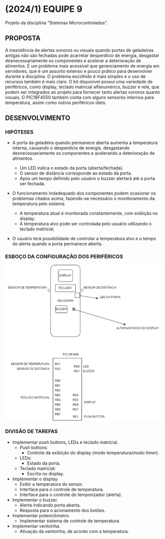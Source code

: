 # (2024/1) EQUIPE 9
Projeto da disciplina "Sistemas Microcontrolados".

## PROPOSTA
A inexistência de alertas sonoros ou visuais quando portas de geladeiras antigas não são
fechadas pode acarretar desperdício de energia, desgastar desnecessariamente os componentes
e acelerar a deterioração de alimentos. É um problema mais acessível que gerenciamento de
energia em servidores, que é um assunto extenso e pouco prático para desenvolver durante a
disciplina. O problema escolhido é mais simples e o uso de recursos também é mais claro. O kit
disponível possui uma variedade de periféricos, como display, teclado matricial alfanumérico,
buzzer e relé, que podem ser integrados ao projeto para fornecer tanto alertas sonoros quanto
visuais. O PIC18F4550 também conta com alguns sensores internos para temperatura, assim
como outros periféricos úteis.

## DESENVOLVIMENTO

### HIPÓTESES
- A porta da geladeira quando permanece aberta aumenta a temperatura interna, causando o
desperdício de energia, desgastando desnecessariamente os componentes e acelerando a deterioração
de alimentos.
   * Um LED indica o estado da porta (aberta/fechada).
   * O sensor de distância corresponde ao estado da porta.
   * Após um tempo definido pelo usuário o buzzer alertará até a porta ser fechada.
   
- O funcionamento indadequado dos componentes podem ocasionar os problemas citados acima, fazendo-se
necessário o monitoramento da temperatura pelo sistema.
   * A temperatura atual é monitorada constantemente, com exibição no display.
   * A temperatura alvo pode ser controlada pelo usuário utilizando o teclado matricial.

- O usuário terá possibilidade de controlar a temperatura alvo e o tempo do alerta quando a porta permanece aberta.

### ESBOÇO DA CONFIGURAÇÃO DOS PERIFÉRICOS
![Print do esboço](https://github.com/KaiqueZambrano/2024-1_Projeto_Equipe_9/blob/main/lab5.png)

### DIVISÃO DE TAREFAS
- Implementar push buttons, LEDs e teclado matricial.
    * Push buttons:
      * Controle da exibição do display (modo temperatura/modo timer).
    * LEDs:
      * Estado da porta.
    * Teclado matricial:
      * Escrita no display.
- Implementar o display.
    * Exibir a temperatura do sensor.
    * Interface para o controle de temperatura.
    * Interface para o controle do temporizador (alerta).
- Implementar o buzzer.
    * Alerta indicando porta aberta.
    * Resposta para o acionamento dos botões.
- Implementar potenciômetro.
    * Implementar sistema de controle de temperatura.
- Implementar ventoinha.
    * Ativação da ventoinha, de acordo com a temperatura.
